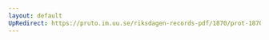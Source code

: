 ```yaml
---
layout: default
UpRedirect: https://pruto.im.uu.se/riksdagen-records-pdf/1870/prot-1870--ak--512/prot-1870--ak--512_008.pdf
---
```

